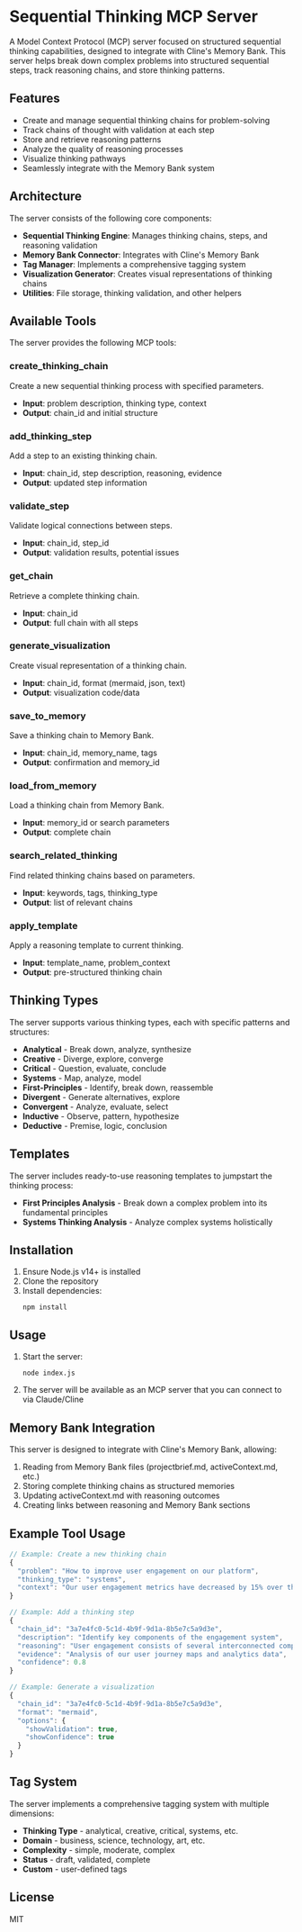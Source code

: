 # Sequential Thinking MCP Server

A Model Context Protocol (MCP) server focused on structured sequential thinking capabilities, designed to integrate with Cline's Memory Bank. This server helps break down complex problems into structured sequential steps, track reasoning chains, and store thinking patterns.

## Features

- Create and manage sequential thinking chains for problem-solving
- Track chains of thought with validation at each step
- Store and retrieve reasoning patterns
- Analyze the quality of reasoning processes
- Visualize thinking pathways
- Seamlessly integrate with the Memory Bank system

## Architecture

The server consists of the following core components:

- **Sequential Thinking Engine**: Manages thinking chains, steps, and reasoning validation
- **Memory Bank Connector**: Integrates with Cline's Memory Bank
- **Tag Manager**: Implements a comprehensive tagging system
- **Visualization Generator**: Creates visual representations of thinking chains
- **Utilities**: File storage, thinking validation, and other helpers

## Available Tools

The server provides the following MCP tools:

### create_thinking_chain
Create a new sequential thinking process with specified parameters.
- **Input**: problem description, thinking type, context
- **Output**: chain_id and initial structure

### add_thinking_step
Add a step to an existing thinking chain.
- **Input**: chain_id, step description, reasoning, evidence
- **Output**: updated step information

### validate_step
Validate logical connections between steps.
- **Input**: chain_id, step_id
- **Output**: validation results, potential issues

### get_chain
Retrieve a complete thinking chain.
- **Input**: chain_id
- **Output**: full chain with all steps

### generate_visualization
Create visual representation of a thinking chain.
- **Input**: chain_id, format (mermaid, json, text)
- **Output**: visualization code/data

### save_to_memory
Save a thinking chain to Memory Bank.
- **Input**: chain_id, memory_name, tags
- **Output**: confirmation and memory_id

### load_from_memory
Load a thinking chain from Memory Bank.
- **Input**: memory_id or search parameters
- **Output**: complete chain

### search_related_thinking
Find related thinking chains based on parameters.
- **Input**: keywords, tags, thinking_type
- **Output**: list of relevant chains

### apply_template
Apply a reasoning template to current thinking.
- **Input**: template_name, problem_context
- **Output**: pre-structured thinking chain

## Thinking Types

The server supports various thinking types, each with specific patterns and structures:

- **Analytical** - Break down, analyze, synthesize
- **Creative** - Diverge, explore, converge
- **Critical** - Question, evaluate, conclude
- **Systems** - Map, analyze, model
- **First-Principles** - Identify, break down, reassemble
- **Divergent** - Generate alternatives, explore
- **Convergent** - Analyze, evaluate, select
- **Inductive** - Observe, pattern, hypothesize
- **Deductive** - Premise, logic, conclusion

## Templates

The server includes ready-to-use reasoning templates to jumpstart the thinking process:

- **First Principles Analysis** - Break down a complex problem into its fundamental principles
- **Systems Thinking Analysis** - Analyze complex systems holistically

## Installation

1. Ensure Node.js v14+ is installed
2. Clone the repository
3. Install dependencies:
   ```
   npm install
   ```

## Usage

1. Start the server:
   ```
   node index.js
   ```

2. The server will be available as an MCP server that you can connect to via Claude/Cline

## Memory Bank Integration

This server is designed to integrate with Cline's Memory Bank, allowing:

1. Reading from Memory Bank files (projectbrief.md, activeContext.md, etc.)
2. Storing complete thinking chains as structured memories
3. Updating activeContext.md with reasoning outcomes
4. Creating links between reasoning and Memory Bank sections

## Example Tool Usage

```javascript
// Example: Create a new thinking chain
{
  "problem": "How to improve user engagement on our platform",
  "thinking_type": "systems",
  "context": "Our user engagement metrics have decreased by 15% over the past quarter"
}

// Example: Add a thinking step
{
  "chain_id": "3a7e4fc0-5c1d-4b9f-9d1a-8b5e7c5a9d3e",
  "description": "Identify key components of the engagement system",
  "reasoning": "User engagement consists of several interconnected components including onboarding, core user actions, notification systems, and retention mechanisms.",
  "evidence": "Analysis of our user journey maps and analytics data",
  "confidence": 0.8
}

// Example: Generate a visualization
{
  "chain_id": "3a7e4fc0-5c1d-4b9f-9d1a-8b5e7c5a9d3e",
  "format": "mermaid",
  "options": {
    "showValidation": true,
    "showConfidence": true
  }
}
```

## Tag System

The server implements a comprehensive tagging system with multiple dimensions:

- **Thinking Type** - analytical, creative, critical, systems, etc.
- **Domain** - business, science, technology, art, etc.
- **Complexity** - simple, moderate, complex
- **Status** - draft, validated, complete
- **Custom** - user-defined tags

## License

MIT
